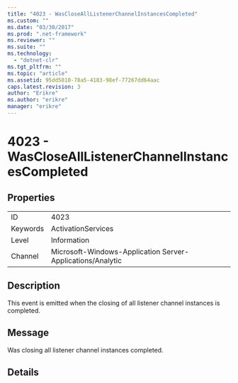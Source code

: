 ```yaml
---
title: "4023 - WasCloseAllListenerChannelInstancesCompleted"
ms.custom: ""
ms.date: "03/30/2017"
ms.prod: ".net-framework"
ms.reviewer: ""
ms.suite: ""
ms.technology: 
  - "dotnet-clr"
ms.tgt_pltfrm: ""
ms.topic: "article"
ms.assetid: 95dd5810-78a5-4183-98ef-77267dd64aac
caps.latest.revision: 3
author: "Erikre"
ms.author: "erikre"
manager: "erikre"
---
```

# 4023 - WasCloseAllListenerChannelInstancesCompleted
## Properties  
  
|||  
|-|-|  
|ID|4023|  
|Keywords|ActivationServices|  
|Level|Information|  
|Channel|Microsoft-Windows-Application Server-Applications/Analytic|  
  
## Description  
 This event is emitted when the closing of all listener channel instances is  completed.  
  
## Message  
 Was closing all listener channel instances completed.  
  
## Details

